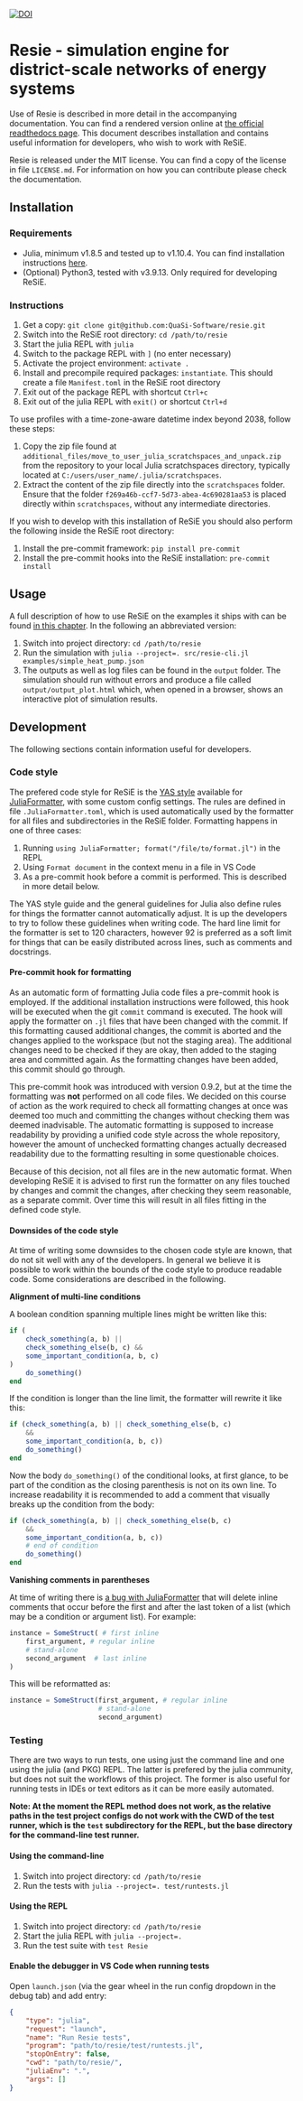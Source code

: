 [![DOI](https://zenodo.org/badge/DOI/10.5281/zenodo.10492373.svg)](https://zenodo.org/doi/10.5281/zenodo.10492373)

# Resie - simulation engine for district-scale networks of energy systems

Use of Resie is described in more detail in the accompanying documentation. You can find a rendered version online at [the official readthedocs page](https://quasi-software.readthedocs.io). This document describes installation and contains useful information for developers, who wish to work with ReSiE.

Resie is released under the MIT license. You can find a copy of the license in file `LICENSE.md`. For information on how you can contribute please check the documentation.

## Installation

### **Requirements**

* Julia, minimum v1.8.5 and tested up to v1.10.4. You can find installation instructions [here](https://julialang.org/downloads/).
* (Optional) Python3, tested with v3.9.13. Only required for developing ReSiE.

### Instructions

1. Get a copy: `git clone git@github.com:QuaSi-Software/resie.git`
1. Switch into the ReSiE root directory: `cd /path/to/resie`
1. Start the julia REPL with `julia`
1. Switch to the package REPL with `]` (no enter necessary)
1. Activate the project environment: `activate .`
1. Install and precompile required packages: `instantiate`. This should create a file `Manifest.toml` in the ReSiE root directory
1. Exit out of the package REPL with shortcut `Ctrl+c`
1. Exit out of the julia REPL with `exit()` or shortcut `Ctrl+d`

To use profiles with a time-zone-aware datetime index beyond 2038, follow these steps:

1. Copy the zip file found at `additional_files/move_to_user_julia_scratchspaces_and_unpack.zip` from the repository to your local Julia scratchspaces directory, typically located at `C:/users/user_name/.julia/scratchspaces`.
2. Extract the content of the zip file directly into the `scratchspaces` folder. Ensure that the folder `f269a46b-ccf7-5d73-abea-4c690281aa53` is placed directly within `scratchspaces`, without any intermediate directories.

If you wish to develop with this installation of ReSiE you should also perform the following inside the ReSiE root directory:

1. Install the pre-commit framework: `pip install pre-commit`
2. Install the pre-commit hooks into the ReSiE installation: `pre-commit install`

## Usage

A full description of how to use ReSiE on the examples it ships with can be found [in this chapter](https://quasi-software.readthedocs.io/en/latest/resie_exemplary_energy_systems/). In the following an abbreviated version:

1. Switch into project directory: `cd /path/to/resie`
1. Run the simulation with `julia --project=. src/resie-cli.jl examples/simple_heat_pump.json`
1. The outputs as well as log files can be found in the `output` folder. The simulation should run without errors and produce a file called `output/output_plot.html` which, when opened in a browser, shows an interactive plot of simulation results.

## Development
The following sections contain information useful for developers.

### Code style
The prefered code style for ReSiE is the [YAS style](https://domluna.github.io/JuliaFormatter.jl/stable/yas_style/) available for [JuliaFormatter](https://domluna.github.io/JuliaFormatter.jl/stable/), with some custom config settings. The rules are defined in file `.JuliaFormatter.toml`, which is used automatically used by the formatter for all files and subdirectories in the ReSiE folder. Formatting happens in one of three cases:

1. Running `using JuliaFormatter; format("/file/to/format.jl")` in the REPL
2. Using `Format document` in the context menu in a file in VS Code
3. As a pre-commit hook before a commit is performed. This is described in more detail below.

The YAS style guide and the general guidelines for Julia also define rules for things the formatter cannot automatically adjust. It is up the developers to try to follow these guidelines when writing code. The hard line limit for the formatter is set to 120 characters, however 92 is preferred as a soft limit for things that can be easily distributed across lines, such as comments and docstrings.

#### Pre-commit hook for formatting
As an automatic form of formatting Julia code files a pre-commit hook is employed. If the additional installation instructions were followed, this hook will be executed when the git `commit` command is executed. The hook will apply the formatter on `.jl` files that have been changed with the commit. If this formatting caused additional changes, the commit is aborted and the changes applied to the workspace (but not the staging area). The additional changes need to be checked if they are okay, then added to the staging area and committed again. As the formatting changes have been added, this commit should go through.

This pre-commit hook was introduced with version 0.9.2, but at the time the formatting was **not** performed on all code files. We decided on this course of action as the work required to check all formatting changes at once was deemed too much and committing the changes without checking them was deemed inadvisable. The automatic formatting is supposed to increase readability by providing a unified code style across the whole repository, however the amount of unchecked formatting changes actually decreased readability due to the formatting resulting in some questionable choices.

Because of this decision, not all files are in the new automatic format. When developing ReSiE it is advised to first run the formatter on any files touched by changes and commit the changes, after checking they seem reasonable, as a separate commit. Over time this will result in all files fitting in the defined code style.

#### Downsides of the code style
At time of writing some downsides to the chosen code style are known, that do not sit well with any of the developers. In general we believe it is possible to work within the bounds of the code style to produce readable code. Some considerations are described in the following.

**Alignment of multi-line conditions**

A boolean condition spanning multiple lines might be written like this:
```julia
if (
    check_something(a, b) ||
    check_something_else(b, c) &&
    some_important_condition(a, b, c)
)
    do_something()
end
```
If the condition is longer than the line limit, the formatter will rewrite it like this:
```julia
if (check_something(a, b) || check_something_else(b, c)
    &&
    some_important_condition(a, b, c))
    do_something()
end
```
Now the body `do_something()` of the conditional looks, at first glance, to be part of the condition as the closing parenthesis is not on its own line. To increase readability it is recommended to add a comment that visually breaks up the condition from the body:
```julia
if (check_something(a, b) || check_something_else(b, c)
    &&
    some_important_condition(a, b, c))
    # end of condition
    do_something()
end
```

**Vanishing comments in parentheses**

At time of writing there is [a bug with JuliaFormatter](https://github.com/domluna/JuliaFormatter.jl/issues/690) that will delete inline comments that occur before the first and after the last token of a list (which may be a condition or argument list). For example:
```julia
instance = SomeStruct( # first inline
    first_argument, # regular inline
    # stand-alone
    second_argument  # last inline
)
```
This will be reformatted as:
```julia
instance = SomeStruct(first_argument, # regular inline
                      # stand-alone
                      second_argument)
```

### Testing

There are two ways to run tests, one using just the command line and one using the julia (and PKG) REPL. The latter is prefered by the julia community, but does not suit the workflows of this project. The former is also useful for running tests in IDEs or text editors as it can be more easily automated.

**Note: At the moment the REPL method does not work, as the relative paths in the test project configs do not work with the CWD of the test runner, which is the `test` subdirectory for the REPL, but the base directory for the command-line test runner.**

#### Using the command-line

1. Switch into project directory: `cd /path/to/resie`
1. Run the tests with `julia --project=. test/runtests.jl`

#### Using the REPL

1. Switch into project directory: `cd /path/to/resie`
1. Start the julia REPL with `julia --project=.`
1. Run the test suite with `test Resie`

#### Enable the debugger in VS Code when running tests

Open `launch.json` (via the gear wheel in the run config dropdown in the debug tab) and add entry:
```json
{
    "type": "julia",
    "request": "launch",
    "name": "Run Resie tests",
    "program": "path/to/resie/test/runtests.jl",
    "stopOnEntry": false,
    "cwd": "path/to/resie/",
    "juliaEnv": ".",
    "args": []
}
```
